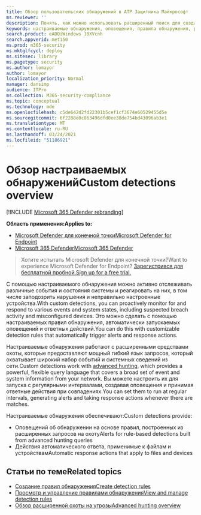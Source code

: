 ```yaml
---
title: Обзор пользовательских обнаружений в ATP Защитника Майкрософт
ms.reviewer: ''
description: Понять, как можно использовать расширенный поиск для создания настраиваемой диагностики и создания оповещений
keywords: настраиваемые обнаружения, оповещения, правила обнаружения, расширенные охоты, охота, запрос, действия отклика, интервал, mdatp, microsoft defender atp
search.product: eADQiWindows 10XVcnh
search.appverid: met150
ms.prod: m365-security
ms.mktglfcycl: deploy
ms.sitesec: library
ms.pagetype: security
ms.author: lomayor
author: lomayor
localization_priority: Normal
manager: dansimp
audience: ITPro
ms.collection: M365-security-compliance
ms.topic: conceptual
ms.technology: mde
ms.openlocfilehash: c5de642d2fd22301b5cef1cf3674e60529455d5e
ms.sourcegitcommit: 6f2288e0c863496dfd0ee38de754bd43096ab3e1
ms.translationtype: MT
ms.contentlocale: ru-RU
ms.lasthandoff: 03/24/2021
ms.locfileid: "51186921"
---
```

# <a name="custom-detections-overview"></a><span data-ttu-id="0069a-104">Обзор настраиваемых обнаружений</span><span class="sxs-lookup"><span data-stu-id="0069a-104">Custom detections overview</span></span>

[!INCLUDE [Microsoft 365 Defender rebranding](../../includes/microsoft-defender.md)]

<span data-ttu-id="0069a-105">**Область применения:**</span><span class="sxs-lookup"><span data-stu-id="0069a-105">**Applies to:**</span></span>
- [<span data-ttu-id="0069a-106">Microsoft Defender для конечной точки</span><span class="sxs-lookup"><span data-stu-id="0069a-106">Microsoft Defender for Endpoint</span></span>](https://go.microsoft.com/fwlink/p/?linkid=2154037)
- [<span data-ttu-id="0069a-107">Microsoft 365 Defender</span><span class="sxs-lookup"><span data-stu-id="0069a-107">Microsoft 365 Defender</span></span>](https://go.microsoft.com/fwlink/?linkid=2118804)

> <span data-ttu-id="0069a-108">Хотите испытать Microsoft Defender для конечной точки?</span><span class="sxs-lookup"><span data-stu-id="0069a-108">Want to experience Microsoft Defender for Endpoint?</span></span> [<span data-ttu-id="0069a-109">Зарегистрився для бесплатной пробной.</span><span class="sxs-lookup"><span data-stu-id="0069a-109">Sign up for a free trial.</span></span>](https://www.microsoft.com/microsoft-365/windows/microsoft-defender-atp?ocid=docs-wdatp-exposedapis-abovefoldlink)


<span data-ttu-id="0069a-110">С помощью настраиваемого обнаружения можно активно отслеживать различные события и состояния системы и реагировать на них, в том числе заподозрить нарушения и неправильно настроенные устройства.</span><span class="sxs-lookup"><span data-stu-id="0069a-110">With custom detections, you can proactively monitor for and respond to various events and system states, including suspected breach activity and misconfigured devices.</span></span> <span data-ttu-id="0069a-111">Это можно сделать с помощью настраиваемых правил обнаружения, автоматически запускаемых оповещений и ответных действий.</span><span class="sxs-lookup"><span data-stu-id="0069a-111">You can do this with customizable detection rules that automatically trigger alerts and response actions.</span></span>

<span data-ttu-id="0069a-112">Настраиваемые обнаружения [](advanced-hunting-overview.md)работают с расширенными средствами охоты, которые предоставляют мощный гибкий язык запросов, который охватывает широкий набор событий и системных сведений из сети.</span><span class="sxs-lookup"><span data-stu-id="0069a-112">Custom detections work with [advanced hunting](advanced-hunting-overview.md), which provides a powerful, flexible query language that covers a broad set of event and system information from your network.</span></span> <span data-ttu-id="0069a-113">Вы можете настроить их для запуска с регулярными интервалами, создавая оповещения и принимая ответные действия при совпадениях.</span><span class="sxs-lookup"><span data-stu-id="0069a-113">You can set them to run at regular intervals, generating alerts and taking response actions whenever there are matches.</span></span>

<span data-ttu-id="0069a-114">Настраиваемые обнаружения обеспечивают:</span><span class="sxs-lookup"><span data-stu-id="0069a-114">Custom detections provide:</span></span>
- <span data-ttu-id="0069a-115">Оповещений об обнаружении на основе правил, построенных из расширенных запросов на охоту</span><span class="sxs-lookup"><span data-stu-id="0069a-115">Alerts for rule-based detections built from advanced hunting queries</span></span>
- <span data-ttu-id="0069a-116">Действия автоматического ответа, применимые к файлам и устройствам</span><span class="sxs-lookup"><span data-stu-id="0069a-116">Automatic response actions that apply to files and devices</span></span>

## <a name="related-topics"></a><span data-ttu-id="0069a-117">Статьи по теме</span><span class="sxs-lookup"><span data-stu-id="0069a-117">Related topics</span></span>
- [<span data-ttu-id="0069a-118">Создание правил обнаружения</span><span class="sxs-lookup"><span data-stu-id="0069a-118">Create detection rules</span></span>](custom-detection-rules.md)
- [<span data-ttu-id="0069a-119">Просмотр и управление правилами обнаружения</span><span class="sxs-lookup"><span data-stu-id="0069a-119">View and manage detection rules</span></span>](custom-detections-manage.md)
- [<span data-ttu-id="0069a-120">Обзор расширенной охоты на угрозы</span><span class="sxs-lookup"><span data-stu-id="0069a-120">Advanced hunting overview</span></span>](advanced-hunting-overview.md)
